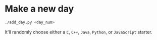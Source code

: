 # Make a new day

```bash
./add_day.py <day_num>
```

It'll randomly choose either a `C`, `C++`, `Java`, `Python`, or `JavaScript` starter. 